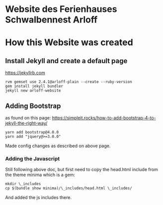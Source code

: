 # Website des Ferienhauses Schwalbennest Arloff


# How this Website was created

## Install Jekyll and create a default page

https://jekyllrb.com

    rvm gemset use 2.4.1@arloff-plain --create --ruby-version
    gem install jekyll bundler
    jekyll new arloff-website

## Adding Bootstrap

as found on this page: https://simpleit.rocks/how-to-add-bootstrap-4-to-jekyll-the-right-way/

    yarn add bootstrap@4.0.0
    yarn add "jquery@>=3.0.0"

Made config changes as described on above page.

### Adding the Javascript

Still following above doc, but first need to copy the head.html include from the
theme minima which is a gem:

    mkdir \_includes
    cp $(bundle show minima)/\_includes/head.html \_includes/

And added the js includes there.
